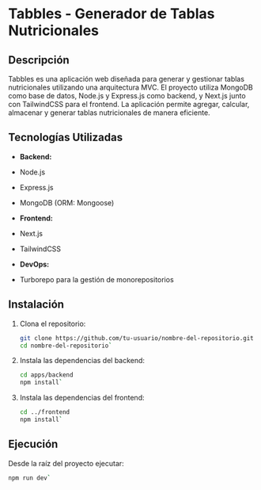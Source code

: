 # Tabbles - Generador de Tablas Nutricionales

## Descripción

Tabbles es una aplicación web diseñada para generar y gestionar tablas nutricionales utilizando una arquitectura MVC. El proyecto utiliza MongoDB como base de datos, Node.js y Express.js como backend, y Next.js junto con TailwindCSS para el frontend. La aplicación permite agregar, calcular, almacenar y generar tablas nutricionales de manera eficiente.

## Tecnologías Utilizadas

- **Backend:**
- Node.js
- Express.js
- MongoDB (ORM: Mongoose)

- **Frontend:**
- Next.js
- TailwindCSS

- **DevOps:**
- Turborepo para la gestión de monorepositorios

## Instalación

1. Clona el repositorio:

   ```bash
   git clone https://github.com/tu-usuario/nombre-del-repositorio.git
   cd nombre-del-repositorio`
   ```

2. Instala las dependencias del backend:

   ```bash
   cd apps/backend
   npm install`
   ```

3. Instala las dependencias del frontend:

   ```bash
   cd ../frontend
   npm install`
   ```

## Ejecución

Desde la raíz del proyecto ejecutar:

```bash
npm run dev`
```
